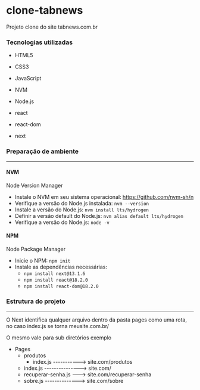 # clone-tabnews

Projeto clone do site tabnews.com.br

### Tecnologias utilizadas

- HTML5

- CSS3

- JavaScript

- NVM

- Node.js

- react

- react-dom

- next

### Preparação de ambiente

---

#### NVM

Node Version Manager

- Instale o NVM em seu sistema operacional: https://github.com/nvm-sh/n
- Verifique a versão do Node.js instalada: `nvm --version`
- Instale a versão do Node.js: `nvm install lts/hydrogen`
- Definir a versão default do Node.js: `nvm alias default lts/hydrogen`
- Verifique a versão do Node.js: `node -v`

#### NPM

Node Package Manager

- Inicie o NPM: `npm init`
- Instale as dependências necessárias:
  - `npm install next@13.1.6`
  - `npm install react@18.2.0`
  - `npm install react-dom@18.2.0`

### Estrutura do projeto

---

O Next identifica qualquer arquivo dentro da pasta pages como uma rota, no caso index.js se torna meusite.com.br/

O mesmo vale para sub diretórios exemplo

- Pages
  - produtos
    - index.js -----------> site.com/produtos
  - index.js ---------------> site.com/
  - recuperar-senha.js ---> site.com/recuperar-senha
  - sobre.js --------------> site.com/sobre
